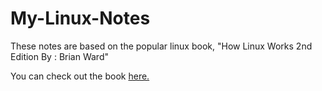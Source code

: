 # My-Linux-Notes

<p>These notes are based on the popular linux book, "How Linux Works 2nd Edition By : Brian Ward"</p>
<p>You can check out the book <a href="https://www.amazon.com/How-Linux-Works-2nd-Superuser/dp/1593275676">here.</a></p>
